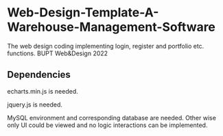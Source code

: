 # Web-Design-Template-A-Warehouse-Management-Software
The web design coding implementing login, register and portfolio etc. functions. BUPT Web&amp;Design 2022

## Dependencies
echarts.min.js is needed.

jquery.js is needed.

MySQL environment and corresponding database are needed. Other wise only UI could be viewed and no logic interactions can be implemented.

